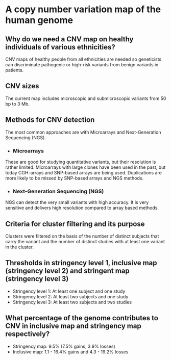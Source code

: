 # A copy number variation map of the human genome

## Why do we need a CNV map on healthy individuals of various ethnicities?
CNV maps of healthy people from all ethnicities are needed so geneticists can discriminate pathogenic or high-risk variants from benign variants in patients.



## CNV sizes
The current map includes microscopic and submicroscopic variants from 50 bp to 3 Mb.


## Methods for CNV detection
The most common approaches are with Microarrays and Next-Generation Sequencing (NGS).
* ### Microarrays
These are good for studying quantitative variants, but their resolution is rather limited.
Microarrays with large clones have been used in the past, but today CGH-arrays and SNP-based arrays are being used. Duplications are more likely to be missed by SNP-based arrays and NGS methods.
* ### Next-Generation Sequencing (NGS)
NGS can detect the very small variants with high accuracy. It is very sensitive and delivers high resolution compared to array based methods.

## Criteria for cluster filtering and its purpose
Clusters were filtered on the basis of the number of distinct subjects that carry the variant and the number of distinct studies with at least one variant in the cluster.

## Thresholds in stringency level 1, inclusive map (stringency level 2) and stringent map (stringency level 3)
* Stringency level 1: At least one subject and one study
* Stringency level 2: At least two subjects and one study
* Stringency level 3: At least two subjects and two studies

## What percentage of the genome contributes to CNV in inclusive map and stringency map respectively?
* Stringency map: 9.5% (7.5% gains, 3.9% losses)
* Inclusive map: 1.1 - 16.4% gains and 4.3 - 19.2% losses
